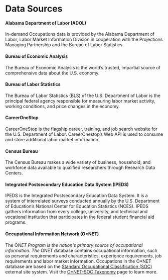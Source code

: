 # Data Sources

#### Alabama Department of Labor (ADOL)
In-demand Occupations data is provided by the Alabama Department of Labor, Labor Market Information Division in cooperation with the Projections Managing Partnership and the Bureau of Labor Statistics.

#### Bureau of Economic Analysis
The Bureau of Economic Analysis is the world’s trusted, impartial source of comprehensive data about the U.S. economy.

#### Bureau of Labor Statistics
The Bureau of Labor Statistics (BLS) of the U.S. Department of Labor is the principal federal agency responsible for measuring labor market activity, working conditions, and price changes in the economy.

#### CareerOneStop
CareerOneStop is the flagship career, training, and job search website for the U.S. Department of Labor. CareerOnestop’s Web API is used to consume and store additional labor market information. 

#### Census Bureau
The Census Bureau makes a wide variety of business, household, and workforce data available to qualified researchers through Research Data Centers.

#### Integrated Postsecondary Education Data System (IPEDS)
IPEDS is the Integrated Postsecondary Education Data System. It is a system of interrelated surveys conducted annually by the U.S. Department of Education’s National Center for Education Statistics (NCES). IPEDS gathers information from every college, university, and technical and vocational institution that participates in the federal student financial aid programs.

#### Occupational Information Network (O*NET)
The O*NET Program is the nation's primary source of occupational information. The O*NET database contains occupational information, such as personal requirements and characteristics, experience requirements, job requirements and labor market information. Occupations in the O*NET database are based on the [Standard Occupational Classification (SOC)](https://www.bls.gov/soc/) external site system. Visit the [O*NET-SOC Taxonomy](https://www.onetcenter.org/taxonomy.html) page to learn more.
